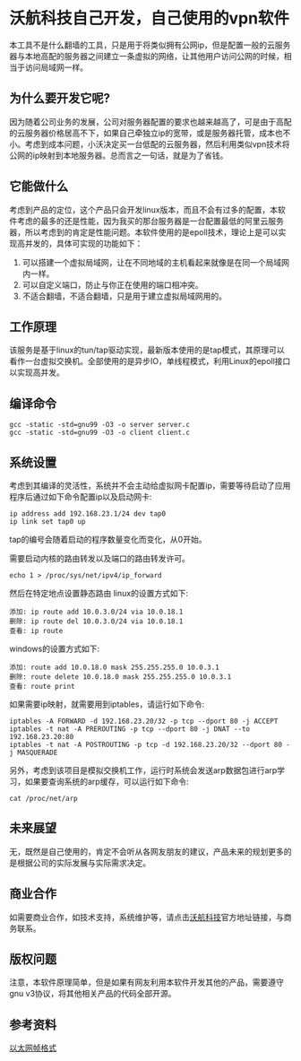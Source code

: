 # 沃航科技自己开发，自己使用的vpn软件

本工具不是什么翻墙的工具，只是用于将类似拥有公网ip，但是配置一般的云服务器与本地高配的服务器之间建立一条虚拟的网络，让其他用户访问公网的时候，相当于访问局域网一样。

## 为什么要开发它呢?

因为随着公司业务的发展，公司对服务器配置的要求也越来越高了，可是由于高配的云服务器价格居高不下，如果自己牵独立ip的宽带，或是服务器托管，成本也不小。考虑到成本问题，小沃决定买一台低配的云服务器，然后利用类似vpn技术将公网的ip映射到本地服务器。总而言之一句话，就是为了省钱。

## 它能做什么

考虑到产品的定位，这个产品只会开发linux版本，而且不会有过多的配置，本软件考虑的最多的还是性能，因为我买的那台服务器是一台配置最低的阿里云服务器，所以考虑到的肯定是性能问题。本软件使用的是epoll技术，理论上是可以实现高并发的，具体可实现的功能如下：
1. 可以搭建一个虚拟局域网，让在不同地域的主机看起来就像是在同一个局域网内一样。
2. 可以自定义端口，防止与你正在使用的端口相冲突。
3. 不适合翻墙，不适合翻墙，只是用于建立虚拟局域网用的。

## 工作原理

该服务是基于linux的tun/tap驱动实现，最新版本使用的是tap模式，其原理可以看作一台虚拟交换机。全部使用的是异步IO，单线程模式，利用Linux的epoll接口以实现高并发。

## 编译命令

```
gcc -static -std=gnu99 -O3 -o server server.c
gcc -static -std=gnu99 -O3 -o client client.c
```

## 系统设置

考虑到其编译的灵活性，系统并不会主动给虚拟网卡配置ip，需要等待启动了应用程序后通过如下命令配置ip以及启动网卡:
```
ip address add 192.168.23.1/24 dev tap0
ip link set tap0 up
```
tap的编号会随着启动的程序数量变化而变化，从0开始。

需要启动内核的路由转发以及端口的路由转发许可。
```
echo 1 > /proc/sys/net/ipv4/ip_forward
```
然后在特定地点设置静态路由
linux的设置方式如下:
```
添加: ip route add 10.0.3.0/24 via 10.0.18.1
删除: ip route del 10.0.3.0/24 via 10.0.18.1
查看: ip route
```
windows的设置方式如下:
```
添加: route add 10.0.18.0 mask 255.255.255.0 10.0.3.1
删除: route delete 10.0.18.0 mask 255.255.255.0 10.0.3.1
查看: route print
```
如果需要ip映射，就需要用到iptables，请运行如下命令:
```
iptables -A FORWARD -d 192.168.23.20/32 -p tcp --dport 80 -j ACCEPT
iptables -t nat -A PREROUTING -p tcp --dport 80 -j DNAT --to 192.168.23.20:80
iptables -t nat -A POSTROUTING -p tcp -d 192.168.23.20/32 --dport 80 -j MASQUERADE
```
另外，考虑到该项目是模拟交换机工作，运行时系统会发送arp数据包进行arp学习，如果要查询系统的arp缓存，可以运行如下命令:
```
cat /proc/net/arp
```

## 未来展望

无，既然是自己使用的，肯定不会听从各网友朋友的建议，产品未来的规划更多的是根据公司的实际发展与实际需求决定。

## 商业合作

如需要商业合作，如技术支持，系统维护等，请点击[沃航科技](https://www.worldflying.cn)官方地址链接，与商务联系。

## 版权问题

注意，本软件原理简单，但是如果有网友利用本软件开发其他的产品，需要遵守gnu v3协议，将其他相关产品的代码全部开源。

## 参考资料

[以太网帧格式](https://blog.csdn.net/GarfieldGCat/article/details/81435742)
